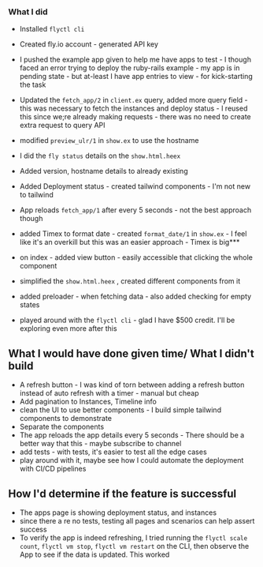 ### What I did
- Installed `flyctl cli`
- Created fly.io account - generated API key
- I pushed the example app given to help me have apps to test - I though faced an error trying to deploy the ruby-rails example - my app is in pending state - but at-least I have app entries to view - for kick-starting the task

- Updated the `fetch_app/2` in `client.ex` query, added more query field - this was necessary to fetch the instances and deploy status - I reused this since we;re already making requests - there was no need to create extra request to query API
- modified `preview_ulr/1` in `show.ex` to use the hostname
- I did the `fly status` details on the `show.html.heex` 
- Added version, hostname details to already existing
- Added Deployment status - created tailwind components - I'm not new to tailwind
- App reloads `fetch_app/1` after every 5 seconds - not the best approach though
- added Timex to format date - created `format_date/1` in `show.ex` - I feel like it's an overkill but this was an easier approach - Timex is big***
- on index - added view button - easily accessible that clicking the whole component
- simplified the `show.html.heex` , created different components from it
- added preloader - when fetching data - also added checking for empty states
- played around with the `flyctl cli` - glad I have $500 credit. I'll be exploring even more after this



## What I would have done given time/ What I didn't build
- A refresh button - I was kind of torn between adding a refresh button instead of auto refresh with a timer - manual but cheap 
 - Add pagination to Instances, Timeline info
 - clean the UI to use better components - I build simple tailwind components to demonstrate 
 - Separate the components
 - The app reloads the app details every 5 seconds - There should be a better way that this - maybe subscribe to channel
 - add tests - with tests, it's easier to test all the edge cases
 - play around with it, maybe see how I could automate the deployment with CI/CD pipelines


## How I'd determine if the feature is successful
 - The apps page is showing deployment status, and instances
 - since there a re no tests, testing all pages and scenarios can help assert success
 - To verify the app is indeed refreshing, I tried running the `flyctl scale count`, `flyctl vm stop`, `flyctl vm restart` on the CLI, then observe the App to see if the data is updated. This worked
